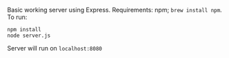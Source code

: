 Basic working server using Express. Requirements: npm; `brew install npm`. To run:

```
npm install
node server.js
```

Server will run on `localhost:8080`
